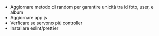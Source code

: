 - Aggiornare metodo di random per garantire unicità tra id foto, user, e album
- Aggiornare app.js
- Verficare se servono più controller
- Installare eslint/prettier